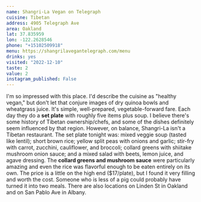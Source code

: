 ```yaml
---
name: Shangri-La Vegan on Telegraph
cuisine: Tibetan 
address: 4905 Telegraph Ave
area: Oakland
lat: 37.835959
lon: -122.2628546
phone: "+15102509918"
menu: https://shangrilavegantelegraph.com/menu
drinks: yes 
visited: "2022-12-10"
taste: 2
value: 2
instagram_published: False
---
```


I'm so impressed with this place. I'd describe the cuisine as "healthy vegan," but don't let that conjure images of dry quinoa bowls and wheatgrass juice. It's simple, well-prepared, vegetable-forward fare. Each day they do a **set plate** with roughly five items plus soup. I believe there's some history of Tibetan ownership/chefs, and some of the dishes definitely seem influenced by that region. However, on balance, Shangri-La isn't a Tibetan restaurant. The set plate tonight was: mixed veggie soup (tasted like lentil); short brown rice; yellow split peas with onions and garlic; stir-fry with carrot, zucchini, cauliflower, and broccoli; collard greens with shiitake mushroom onion sauce; and a mixed salad with beets, lemon juice, and agave dressing. The **collard greens and mushroom sauce** were particularly amazing and even the rice was flavorful enough to be eaten entirely on its own. The price is a little on the high end ($17/plate), but I found it very filling and worth the cost. Someone who is less of a pig could probably have turned it into two meals. There are also locations on Linden St in Oakland and on San Pablo Ave in Albany.